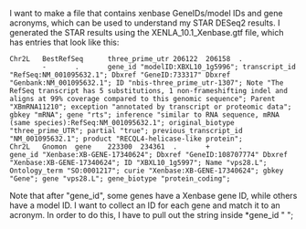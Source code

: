 I want to make a file that contains xenbase GeneIDs/model IDs and gene acronyms, which can be used to understand my STAR DESeq2 results. I generated the STAR results using the XENLA_10.1_Xenbase.gtf file, which has entries that look like this: 
```
Chr2L   BestRefSeq      three_prime_utr 206122  206158  .
        -       .       gene_id "modelID:XBXL10_1g5996"; transcript_id "RefSeq:NM_001095632.1"; Dbxref "GeneID:733317" Dbxref "Genbank:NM_001095632.1"; ID "nbis-three_prime_utr-1307"; Note "The RefSeq transcript has 5 substitutions, 1 non-frameshifting indel and aligns at 99% coverage compared to this genomic sequence"; Parent "XBmRNA11210"; exception "annotated by transcript or proteomic data"; gbkey "mRNA"; gene "rts"; inference "similar to RNA sequence, mRNA (same species):RefSeq:NM_001095632.1"; original_biotype "three_prime_UTR"; partial "true"; previous_transcript_id "NM_001095632.1"; product "RECQL4-helicase-like protein";
Chr2L   Gnomon  gene    223300  234361  .       +       .           gene_id "Xenbase:XB-GENE-17340624"; Dbxref "GeneID:108707774" Dbxref "Xenbase:XB-GENE-17340624"; ID "XBXL10_1g5997"; Name "vps28.L"; Ontology_term "SO:0001217"; curie "Xenbase:XB-GENE-17340624"; gbkey "Gene"; gene "vps28.L"; gene_biotype "protein_coding";
```
Note that after "gene_id", some genes have a Xenbase gene ID, while others have a model ID. I want to collect an ID for each gene and match it to an acronym. In order to do this, I have to pull out the string inside *gene_id "  ";
```
